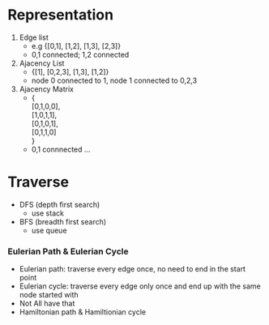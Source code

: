 # Representation
1. Edge list
    - e.g {[0,1], [1,2], [1,3], [2,3]}
    - 0,1 connected; 1,2 connected
2. Ajacency List
    - {[1], [0,2,3], [1,3], [1,2]}  
    - node 0 connected to 1, node 1 connected to 0,2,3
3. Ajacency Matrix
    - {   
        [0,1,0,0],   
        [1,0,1,1],   
        [0,1,0,1],   
        [0,1,1,0]   
      }
    - 0,1 connnected ...
    
# Traverse
- DFS (depth first search)
    - use stack
- BFS (breadth first search)
    - use queue
    
    
### Eulerian Path & Eulerian Cycle
- Eulerian path: traverse every edge once, no need to end in the start point
- Eulerian cycle: traverse every edge only once and end up with the same node started with
- Not All have that 
- Hamiltonian path & Hamiltionian cycle
